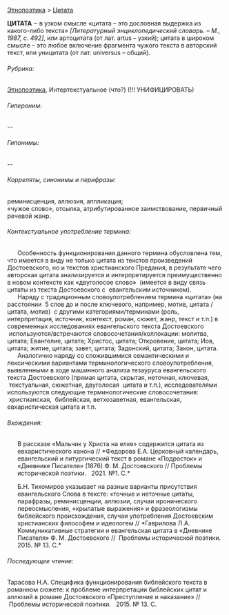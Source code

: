 [Этнопоэтика](etnopoe.md) > [Цитата](цитата.md) 

**ЦИТАТА**  ‒ в  узком смысле «цитата – это дословная выдержка из какого-либо текста» *[Литературный энциклопедический словарь. – М., 1987, с. 492]*, или артоцитата (от лат. artus – узкий);  цитата в широком смысле – это любое включение фрагмента чужого текста в авторский текст, или уницитата (от лат. universus – общий).

###### Рубрика:
[Этнопоэтика](etnopoe.md), Интертекстуальное (что?) (!!! УНИФИЦИРОВАТЬ)   
###### Гипероним:
--
###### Гипонимы:
--
###### Корреляты, синонимы и перифразы:  
реминисценция, аллюзия, аппликация;  
«чужое слово», отсылка, атрибутированное заимствование, первичный речевой жанр.

###### Контекстуальное употребление термина:  
&nbsp;&nbsp;&nbsp;&nbsp;&nbsp;&nbsp;Особенность функционирования данного термина обусловлена тем, что имеется в виду не только цитата из текстов произведений Достоевского, но и текстов христианского Предания, в результате чего авторская цитата анализируется и интерпретируется преимущественно в новом контексте как «двуголосое слово»  (имеется в виду связь цитаты из текста Достоевского с  евангельским источником).  
&nbsp;&nbsp;&nbsp;&nbsp;&nbsp;&nbsp;Наряду с традиционным словоупотреблением термина «цитата» (на расстоянии  5 слов до и после ключевого, например, мотив, цитата / цитата, мотив)  с другими категориями/терминами (роль, интерпретация, источник, контекст, роман, сюжет, жанр, текст и т.п.) в современных исследованиях евангельского текста Достоевского  используются/встречаются словосочетания/коллокации: молитва, цитата; Евангелие, цитата; Христос, цитата; Откровение, цитата; Иов, цитата; житие, цитата; завет, цитата; Задонский, цитата; Закон, цитата.  
&nbsp;&nbsp;&nbsp;&nbsp;&nbsp;&nbsp;Аналогично наряду со сложившимися семантическими и лексическими вариантами терминологического словоупотребления, выявленными в ходе машинного анализа тезауруса евангельского текста Достоевского (прямая цитата, скрытая, неточная, ключевая,  текстуальная, сюжетная, двуголосая  цитата и т.п.), исследователями используются следующие терминологические словосочетания:  христианская,  библейская, ветхозаветная, евангельская, евхаристическая цитата и т.п.

###### Вхождения:
<ol> В рассказе «Мальчик у Христа на елке» содержится цитата из 
евхаристического канона // *Федорова Е.А. Церковный календарь, евангельский и литургический текст в романе «Подросток» и «Дневнике Писателя» (1876) Ф. М. Достоевского // Проблемы исторической поэтики.   2021. №1. С.*</ol>
<ol> Б.Н. Тихомиров указывает на разные варианты присутствия 
евангельского Слова в тексте: «точные и неточные цитаты, парафразы, реминисценции, аллюзии, случаи иронического переосмысления, «крылатые выражения» и фразеологизмы библейского происхождения, случаи употребления Достоевским христианских философем и идеологем // *Гаврилова Л.А. Коммуникативные стратегии и евангельская цитата в «Дневнике Писателя» Ф. М. Достоевского //  Проблемы исторической поэтики.   2015. № 13. С.*  </ol>

###### Последующее чтение:  
Тарасова Н.А. Специфика функционирования библейского текста в романном сюжете: к проблеме интерпретации библейских цитат и аллюзий в романе Достоевского «Преступление и наказание» //  Проблемы исторической поэтики.   2015. № 13. С.
